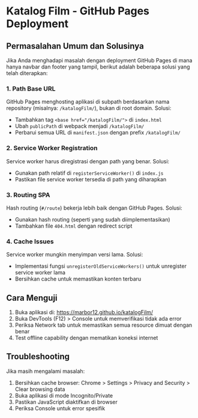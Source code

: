 # Katalog Film - GitHub Pages Deployment

## Permasalahan Umum dan Solusinya

Jika Anda menghadapi masalah dengan deployment GitHub Pages di mana hanya navbar dan footer yang tampil, berikut adalah beberapa solusi yang telah diterapkan:

### 1. Path Base URL

GitHub Pages menghosting aplikasi di subpath berdasarkan nama repository (misalnya: `/katalogFilm/`), bukan di root domain. Solusi:

- Tambahkan tag `<base href="/katalogFilm/">` di `index.html`
- Ubah `publicPath` di webpack menjadi `/katalogFilm/` 
- Perbarui semua URL di `manifest.json` dengan prefix `/katalogFilm/`

### 2. Service Worker Registration

Service worker harus diregistrasi dengan path yang benar. Solusi:

- Gunakan path relatif di `registerServiceWorker()` di `index.js`
- Pastikan file service worker tersedia di path yang diharapkan

### 3. Routing SPA

Hash routing (`#/route`) bekerja lebih baik dengan GitHub Pages. Solusi:

- Gunakan hash routing (seperti yang sudah diimplementasikan)
- Tambahkan file `404.html` dengan redirect script

### 4. Cache Issues

Service worker mungkin menyimpan versi lama. Solusi:

- Implementasi fungsi `unregisterOldServiceWorkers()` untuk unregister service worker lama
- Bersihkan cache untuk memastikan konten terbaru

## Cara Menguji

1. Buka aplikasi di: https://marbor12.github.io/katalogFilm/
2. Buka DevTools (F12) > Console untuk memverifikasi tidak ada error
3. Periksa Network tab untuk memastikan semua resource dimuat dengan benar
4. Test offline capability dengan mematikan koneksi internet

## Troubleshooting

Jika masih mengalami masalah:

1. Bersihkan cache browser: Chrome > Settings > Privacy and Security > Clear browsing data
2. Buka aplikasi di mode Incognito/Private
3. Pastikan JavaScript diaktifkan di browser
4. Periksa Console untuk error spesifik
